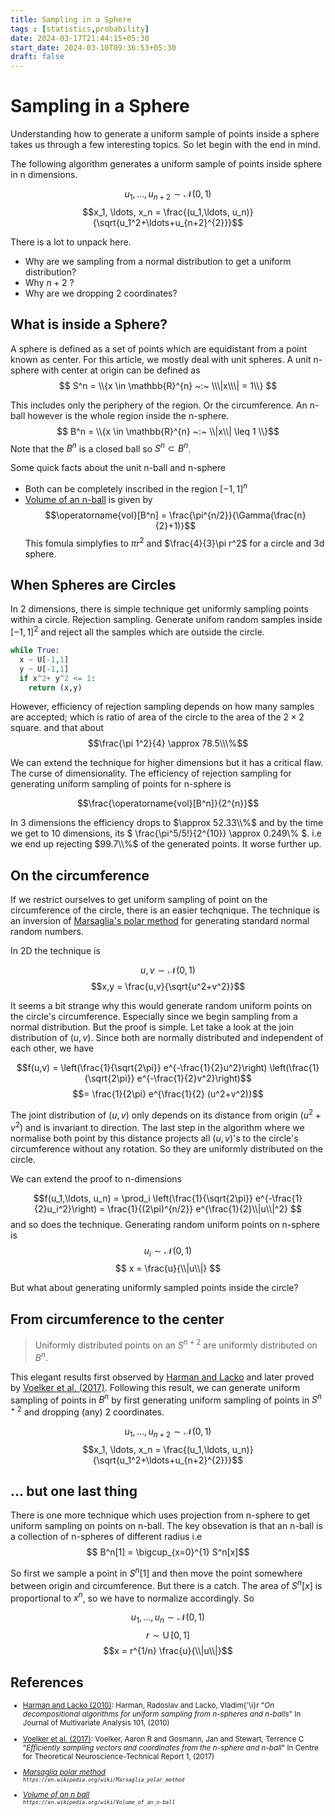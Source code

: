```yaml
---
title: Sampling in a Sphere
tags : [statistics,probability]
date: 2024-03-17T21:44:15+05:30
start_date: 2024-03-10T09:36:53+05:30
draft: false
---
```


# Sampling in a Sphere
Understanding how to generate a uniform sample of points inside a sphere takes us through a few interesting topics. So let begin with the end in mind. 

The following algorithm generates a uniform sample of points inside sphere in n dimensions.

$$u_1, \ldots, u_{n+2} \sim \mathcal{N}(0,1)$$
$$x_1, \ldots, x_n = \frac{(u_1,\ldots, u_n)}{\sqrt{u_1^2+\ldots+u_{n+2}^{2}}}$$

There is a lot to unpack here.
- Why are we sampling from a normal distribution to get a uniform distribution?
- Why $n+2$ ?
- Why are we dropping 2 coordinates?

## What is inside a Sphere?
A sphere is defined as a set of points which are equidistant from a point known as center. For this article, we mostly deal with unit spheres. A unit n-sphere with center at origin can be defined as
$$ S^n = \\{x \in \mathbb{R}^{n} ~:~ \\\|x\\\| = 1\\} $$

This includes only the periphery of the region. Or the circumference. An n-ball however is the whole region inside the n-sphere. 
$$ B^n = \\{x \in \mathbb{R}^{n} ~:~ \\|x\\| \leq 1 \\}$$
Note that the $B^n$ is a closed ball so $S^n \subset B^n$. 

Some quick facts about the unit n-ball and n-sphere
- Both can be completely inscribed in the region $[-1,1]^n$
- [Volume of an n-ball][Volume of an n ball] is given by $$\operatorname{vol}[B^n]  = \frac{\pi^{n/2}}{\Gamma(\frac{n}{2}+1)}$$
  This fomula simplyfies to $\pi r^2$ and $\frac{4}{3}\pi r^2$ for a circle and 3d sphere. 

  
## When Spheres are Circles
In 2 dimensions, there is simple technique get uniformly sampling points within a circle. Rejection sampling. Generate unifom random samples inside $[-1,1]^2$ and reject all the samples which are outside the circle. 

```python
while True:
  x ~ U[-1,1]
  y ~ U[-1,1]
  if x^2+ y^2 <= 1:
    return (x,y)
```
However, efficiency of rejection sampling depends on how many samples are accepted; which is ratio of area of the circle to the area of the $2 \times 2$ square. and that about
$$\frac{\pi 1^2}{4} \approx 78.5\\\%$$ 

We can extend the technique for higher dimensions but it has a critical flaw. The curse of dimensionality. The efficiency of rejection sampling for generating uniform sampling of points for n-sphere is 

$$\frac{\operatorname{vol}[B^n]}{2^{n}}$$

In 3 dimensions the efficiency drops to $\approx 52.33\\%$ and by the time we get to 10 dimensions, its $ \frac{\pi^5/5!}{2^{10}} \approx 0.249\\% $. i.e we end up rejecting $99.7\\%$ of the generated points. It worse further up.

## On the circumference
If we restrict ourselves to get uniform sampling of point on the circumference of the circle, there is an easier techqnique. The technique is an inversion of [Marsaglia's polar method][Marsaglia polar method] for generating standard normal random numbers. 

In 2D the technique is 

$$u,v \sim \mathcal{N}(0,1)$$
$$x,y = \frac{u,v}{\sqrt{u^2+v^2}}$$

It seems a bit strange why this would generate random uniform points on the circle's circumference. Especially since we begin sampling from a normal distribution. But the proof is simple. Let take a look at the join distribution of $(u,v)$. Since both are normally distributed and independent of each other, we have

$$f(u,v)  = \left(\frac{1}{\sqrt{2\pi}} e^{-\frac{1}{2}u^2}\right) \left(\frac{1}{\sqrt{2\pi}} e^{-\frac{1}{2}v^2}\right)$$
$$= \frac{1}{2\pi} e^{\frac{1}{2} (u^2+v^2)}$$

The joint distribution of $(u,v)$ only depends on its distance from origin ($u^2+v^2$) and is invariant to direction. The last step in the algorithm where we normalise both point by this distance projects all $(u,v)$'s to the circle's circumference without any rotation. So they are uniformly distributed on the circle. 

We can extend the proof to n-dimensions

$$f(u_1,\ldots, u_n)  = \prod_i \left(\frac{1}{\sqrt{2\pi}} e^{-\frac{1}{2}u_i^2}\right) = \frac{1}{(2\pi)^{n/2}} e^{\frac{1}{2}\\|u\\|^2} $$
and so does the technique. Generating random uniform points on n-sphere is
$$u_i \sim \mathcal{N}(0,1) $$
$$ x = \frac{u}{\\|u\\|} $$

But what about generating uniformly sampled points inside the circle?

## From circumference to the center
> Uniformly distributed points on an $S^{n+2}$ are uniformly distributed on $B^{n}$.

This elegant results first observed by [Harman and Lacko][Harman and Lacko (2010)] and later proved by [Voelker et al. (2017)]. Following this result, we can generate uniform sampling of points in $B^n$ by first generating uniform sampling of points in $S^{n+2}$ and dropping (any) 2 coordinates.



$$u_1, \ldots, u_{n+2} \sim \mathcal{N}(0,1)$$
$$x_1, \ldots, x_n = \frac{(u_1,\ldots, u_n)}{\sqrt{u_1^2+\ldots+u_{n+2}^{2}}}$$


## ... but one last thing

There is one more technique which uses projection from n-sphere to get uniform sampling on points on n-ball. The key obsevation is that an n-ball is a collection of n-spheres of different radius
i.e $$ B^n[1] =  \bigcup_{x=0}^{1} S^n[x]$$

So first we sample a point in $S^n[1]$ and then move the point somewhere between origin and circumference. But there is a catch. The area of $S^n[x]$ is proportional to $x^n$, so we have to normalize accordingly.  So

$$u_1, \ldots, u_{n} \sim \mathcal{N}(0,1)$$
$$r \sim \operatorname{U}[0,1]$$
$$x  = r^{1/n} \frac{u}{\\|u\\|}$$

## References
<reference>
 <small>


- [Harman and Lacko (2010)]: Harman, Radoslav and Lacko, Vladim{\'\i}r "_On decompositional algorithms for uniform sampling from n-spheres and n-balls_" In Journal of Multivariate Analysis 101, (2010)


- [Voelker et al. (2017)]: Voelker, Aaron R and Gosmann, Jan and Stewart, Terrence C "_Efficiently sampling vectors and coordinates from the n-sphere and n-ball_" In Centre for Theoretical Neuroscience-Technical Report 1, (2017)


- _[Marsaglia polar method]_<br><small>_`https://en.wikipedia.org/wiki/Marsaglia_polar_method`_ </small>


- _[Volume of an n ball]_<br><small>_`https://en.wikipedia.org/wiki/Volume_of_an_n-ball`_ </small>


[Harman and Lacko (2010)]:    <https://www.sciencedirect.com/science/article/pii/S0047259X10001211>
    "Harman, Radoslav and Lacko, Vladim{\'\i}r \"On decompositional algorithms for uniform sampling from n-spheres and n-balls\" In Journal of Multivariate Analysis 101, (2010)"


[Voelker et al. (2017)]:    <https://compneuro.uwaterloo.ca/files/publications/voelker.2017.pdf>
    "Voelker, Aaron R and Gosmann, Jan and Stewart, Terrence C \"Efficiently sampling vectors and coordinates from the n-sphere and n-ball\" In Centre for Theoretical Neuroscience-Technical Report 1, (2017)"


[Marsaglia polar method]:    <https://en.wikipedia.org/wiki/Marsaglia_polar_method>
    "Marsaglia's polar method"


[Volume of an n ball]:    <https://en.wikipedia.org/wiki/Volume_of_an_n-ball>
    "Volume of an n ball"

</small>
</reference>
